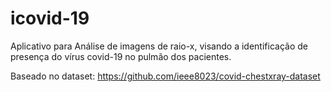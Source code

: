 # icovid-19
Aplicativo para Análise de imagens de raio-x, visando a identificação de presença do vírus covid-19 no pulmão dos pacientes. 

Baseado no dataset:
  https://github.com/ieee8023/covid-chestxray-dataset


